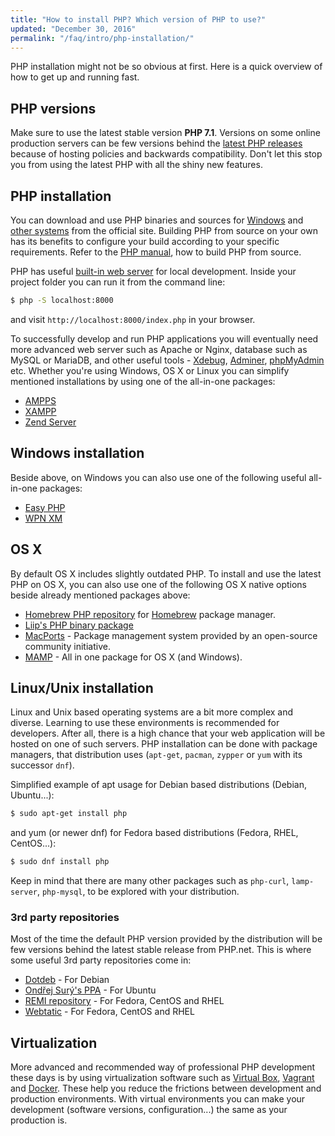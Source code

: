 ```yaml
---
title: "How to install PHP? Which version of PHP to use?"
updated: "December 30, 2016"
permalink: "/faq/intro/php-installation/"
---
```


PHP installation might not be so obvious at first. Here is a quick overview of
how to get up and running fast.


## PHP versions

Make sure to use the latest stable version **PHP 7.1**. Versions on some online
production servers can be few versions behind the [latest PHP releases][php-downloads]
because of hosting policies and backwards compatibility. Don't let this stop you
from using the latest PHP with all the shiny new features.


## PHP installation

You can download and use PHP binaries and sources for
[Windows][windows-php-net]
and [other systems][php-downloads] from the official site. Building PHP from
source on your own has its benefits to configure your build according to your
specific requirements. Refer to the [PHP manual][php-manual], how to build PHP
from source.

PHP has useful [built-in web server][built-in-server] for local development.
Inside your project folder you can run it from the command line:

```bash
$ php -S localhost:8000
```

and visit `http://localhost:8000/index.php` in your browser.

To successfully develop and run PHP applications you will eventually need more
advanced web server such as Apache or Nginx, database such as MySQL or MariaDB,
and other useful tools - [Xdebug](https://xdebug.org/), [Adminer](https://www.adminer.org/),
[phpMyAdmin](https://www.phpmyadmin.net/) etc. Whether you're using Windows, OS X
or Linux you can simplify mentioned installations by using one of the all-in-one
packages:

* [AMPPS][ampps]
* [XAMPP][xampp]
* [Zend Server][zend-server]


## Windows installation

Beside above, on Windows you can also use one of the following useful all-in-one
packages:

* [Easy PHP](http://www.easyphp.org/)
* [WPN XM](http://wpn-xm.org/)


## OS X

By default OS X includes slightly outdated PHP. To install and use the latest
PHP on OS X, you can also use one of the following OS X native options beside
already mentioned packages above:

* [Homebrew PHP repository](https://github.com/Homebrew/homebrew-php) for
  [Homebrew](http://brew.sh/) package manager.
* [Liip's PHP binary package](http://php-osx.liip.ch/)
* [MacPorts](https://www.macports.org/) - Package management system provided by
  an open-source community initiative.
* [MAMP][mamp] - All in one package for OS X (and Windows).


## Linux/Unix installation

Linux and Unix based operating systems are a bit more complex and diverse.
Learning to use these environments is recommended for developers. After all,
there is a high chance that your web application will be hosted on one of such
servers. PHP installation can be done with package managers, that distribution uses
(`apt-get`, `pacman`, `zypper` or `yum` with its successor `dnf`).

Simplified example of apt usage for Debian based distributions (Debian, Ubuntu...):

```bash
$ sudo apt-get install php
```

and yum (or newer dnf) for Fedora based distributions (Fedora, RHEL, CentOS...):

```bash
$ sudo dnf install php
```

Keep in mind that there are many other packages such as `php-curl`, `lamp-server`,
`php-mysql`, to be explored with your distribution.


### 3rd party repositories

Most of the time the default PHP version provided by the distribution will be
few versions behind the latest stable release from PHP.net. This is where some
useful 3rd party repositories come in:

* [Dotdeb][dotdeb] - For Debian
* [Ondřej Surý's PPA][ondrej] - For Ubuntu
* [REMI repository][remi] - For Fedora, CentOS and RHEL
* [Webtatic][webtatic] - For Fedora, CentOS and RHEL


## Virtualization

More advanced and recommended way of professional PHP development these days is
by using virtualization software such as [Virtual Box][virtual-box],
[Vagrant][vagrant] and [Docker][docker]. These help you reduce
the frictions between development and production environments. With virtual
environments you can make your development (software versions, configuration...)
the same as your production is.


[php-downloads]: http://php.net/downloads.php
[windows-php-net]: http://windows.php.net
[built-in-server]: http://php.net/manual/en/features.commandline.webserver.php
[ampps]: http://www.ampps.com/
[xampp]: http://apachefriends.org
[zend-server]: http://www.zend.com/en/products/server-ce/
[php-manual]: http://php.net/manual/en/install.php
[mamp]: http://www.mamp.info/en/downloads/
[dotdeb]: https://www.dotdeb.org/
[ondrej]: https://launchpad.net/~ondrej/+archive/ubuntu/php
[remi]: http://blog.famillecollet.com/
[webtatic]: https://webtatic.com/
[virtual-box]: https://www.virtualbox.org
[vagrant]: http://vagrantup.com
[docker]: https://www.docker.com/

